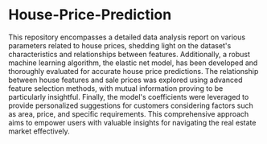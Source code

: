 # House-Price-Prediction
This repository encompasses a detailed data analysis report on various parameters related to house prices, shedding light on the dataset's characteristics and relationships between features. Additionally, a robust machine learning algorithm, the elastic net model, has been developed and thoroughly evaluated for accurate house price predictions. The relationship between house features and sale prices was explored using advanced feature selection methods, with mutual information proving to be particularly insightful. Finally, the model's coefficients were leveraged to provide personalized suggestions for customers considering factors such as area, price, and specific requirements. This comprehensive approach aims to empower users with valuable insights for navigating the real estate market effectively.






